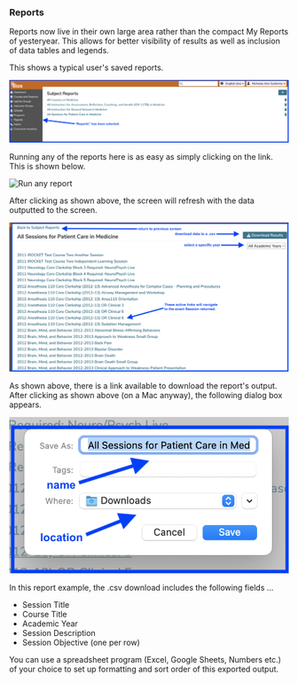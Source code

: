 ### Reports
Reports now live in their own large area rather than the compact My Reports of yesteryear. This allows for better visibility of results as well as inclusion of data tables and legends.

This shows a typical user's saved reports.

![Saved reports](../images/reports/user_saved_reports.png)

Running any of the reports here is as easy as simply clicking on the link. This is shown below.

![Run any report](../images/reports/run_report.png.png)

After clicking as shown above, the screen will refresh with the data outputted to the screen. 

![Data displayed](../images/reports/report_with_data.png)

As shown above, there is a link available to download the report's output. After clicking as shown above (on a Mac anyway), the following dialog box appears. 

![Download link shown](../images/reports/download_report_data.png)

In this report example, the .csv download includes the following fields ...

* Session Title 
* Course Title 
* Academic Year
* Session Description
* Session Objective (one per row)

You can use a spreadsheet program (Excel, Google Sheets, Numbers etc.) of your choice to set up formatting and sort order of this exported output.
